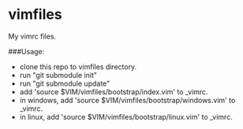 vimfiles
========
My vimrc files.

###Usage:
  * clone this repo to vimfiles directory.
  * run "git submodule init"
  * run "git submodule update"
  * add 'source $VIM/vimfiles/bootstrap/index.vim' to _vimrc.
  * in windows, add 'source $VIM/vimfiles/bootstrap/windows.vim' to _vimrc.
  * in linux, add 'source $VIM/vimfiles/bootstrap/linux.vim' to _vimrc.

